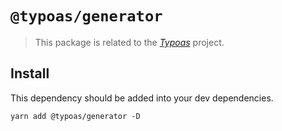 # `@typoas/generator`

> This package is related to the [_Typoas_](https://github.com/Embraser01/typoas) project.

## Install

This dependency should be added into your dev dependencies.

```shell
yarn add @typoas/generator -D
```
